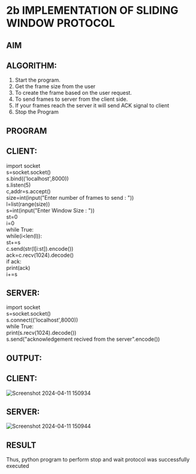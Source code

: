 # 2b IMPLEMENTATION OF SLIDING WINDOW PROTOCOL
## AIM
## ALGORITHM:
1. Start the program.
2. Get the frame size from the user
3. To create the frame based on the user request.
4. To send frames to server from the client side.
5. If your frames reach the server it will send ACK signal to client
6. Stop the Program
## PROGRAM
## CLIENT: 

import socket     
s=socket.socket()    
s.bind(('localhost',8000))   
s.listen(5)   
c,addr=s.accept()    
size=int(input("Enter number of frames to send : "))    
l=list(range(size))    
s=int(input("Enter Window Size : "))    
st=0   
i=0    
while True:    
 while(i<len(l)):   
 st+=s    
 c.send(str(l[i:st]).encode())    
 ack=c.recv(1024).decode()    
 if ack:    
 print(ack)   
 i+=s    
## SERVER:

import socket    
s=socket.socket()   
s.connect(('localhost',8000))   
while True:    
 print(s.recv(1024).decode())    
 s.send("acknowledgement recived from the server".encode())

## OUTPUT:

## CLIENT:
![Screenshot 2024-04-11 150934](https://github.com/saxxxxxxx/2b_SLIDING_WINDOW_PROTOCOL/assets/154911090/148ba4fb-a8b9-406e-b5d8-2760f7903e9f)

## SERVER:
![Screenshot 2024-04-11 150944](https://github.com/saxxxxxxx/2b_SLIDING_WINDOW_PROTOCOL/assets/154911090/c4bec69f-1a49-4678-8145-ff8b702606b7)

## RESULT
Thus, python program to perform stop and wait protocol was successfully executed
